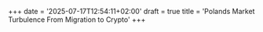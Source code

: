 +++
date = '2025-07-17T12:54:11+02:00'
draft = true
title = 'Polands Market Turbulence From Migration to Crypto'
+++
